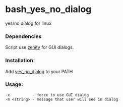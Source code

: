 bash_yes_no_dialog
==================

yes/no dialog for linux

### Dependencies

Script use [zenity](http://manpages.ubuntu.com/manpages/trusty/en/man1/zenity.1.html) for GUI dialogs.

### Installation:

Add [yes_no_dialog](https://github.com/c0rp-aubakirov/bash_yes_no_dialog/blob/master/yes_no_dialog) to your PATH

### Usage:

    -x          - force to use GUI dialog
    -m <string> - message that user will see in dialog
